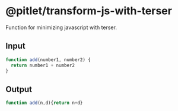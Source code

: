 # @pitlet/transform-js-with-terser

Function for minimizing javascript with terser.

## Input

```js
function add(number1, number2) {
  return number1 + number2
}
```

## Output

<!-- prettier-ignore -->
```js
function add(n,d){return n+d}
```
